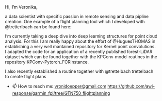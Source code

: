 Hi, I’m Veronika,

a data scientist with specific passion in remote sensing and data pipline creation.
One example of a flight planning tool which I developed with @tretterlbach can be found here:

I’m currently taking a deep dive into deep learning structures for point cloud analysis.
For this I am really happy about the effort of @HuguesTHOMAS in establishing a very well mantained repository for Kernel point convolutions.
I adapted the code for an application of a recently published forest-LiDAR dataset which can be found together with the KPConv-model routines 
in the repository KPConv-Pytorch_FORinstance.

I also recently established a routine together with @trettelbach
trettelbach to create flight plans 

- 📫 How to reach me: vronidoepper@gmail.com
https://github.com/awi-response/garmin_fpl/tree/GTN750_flightplanning

